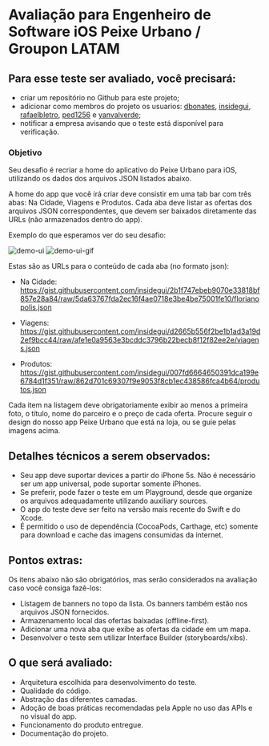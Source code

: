 # Avaliação para Engenheiro de Software iOS Peixe Urbano / Groupon LATAM

## Para esse teste ser avaliado, você precisará:
* criar um repositório no Github para este projeto;
* adicionar como membros do projeto os usuarios: [dbonates](https://github.com/dbonates), [insidegui](https://github.com/insidegui), [rafaelbletro](https://github.com/rafaelbletro), [ped1256](https://github.com/ped1256) e [yanvalverde](https://github.com/yanvalverde);
* notificar a empresa avisando que o teste está disponível para verificação.

### Objetivo

Seu desafio é recriar a home do aplicativo do Peixe Urbano para iOS, utilizando os dados dos arquivos JSON listados abaixo.

A home do app que você irá criar deve consistir em uma tab bar com três abas: Na Cidade, Viagens e Produtos. Cada aba deve listar as ofertas dos arquivos JSON correspondentes, que devem ser baixados diretamente das URLs (não armazenados dentro do app).

Exemplo do que esperamos ver do seu desafio:

![demo-ui](https://f001.backblazeb2.com/file/grtests/demo-ui.jpeg) ![demo-ui-gif](https://f001.backblazeb2.com/file/grtests/demo-ui.gif)

Estas são as URLs para o conteúdo de cada aba (no formato json):

- Na Cidade: https://gist.githubusercontent.com/insidegui/2b1f747ebeb9070e33818bf857e28a84/raw/5da63767fda2ec16f4ae0718e3be4be75001fe10/florianopolis.json

- Viagens: https://gist.githubusercontent.com/insidegui/d2665b556f2be1b1ad3a19d2ef9bcc44/raw/afe1e0a9563e3bcddc3796b22becb8f12f82ee2e/viagens.json

- Produtos: https://gist.githubusercontent.com/insidegui/007fd6664650391dca199e6784d1f351/raw/862d701c69307f9e9053f8cb1ec438586fca4b64/produtos.json

Cada item na listagem deve obrigatoriamente exibir ao menos a primeira foto, o título, nome do parceiro e o preço de cada oferta. Procure seguir o design do nosso app Peixe Urbano que está na loja, ou se guie pelas imagens acima.

## Detalhes técnicos a serem observados:

- Seu app deve suportar devices a partir do iPhone 5s. Não é necessário ser um app universal, pode suportar somente iPhones.
- Se preferir, pode fazer o teste em um Playground, desde que organize os arquivos adequadamente utilizando auxiliary sources.
- O app do teste deve ser feito na versão mais recente do Swift e do Xcode.
- É permitido o uso de dependência (CocoaPods, Carthage, etc) somente para download e cache das imagens consumidas da internet.

## Pontos extras:

Os itens abaixo não são obrigatórios, mas serão considerados na avaliação caso você consiga fazê-los:

- Listagem de banners no topo da lista. Os banners também estão nos arquivos JSON fornecidos.
- Armazenamento local das ofertas baixadas (offline-first).
- Adicionar uma nova aba que exibe as ofertas da cidade em um mapa.
- Desenvolver o teste sem utilizar Interface Builder (storyboards/xibs).


## O que será avaliado:

- Arquitetura escolhida para desenvolvimento do teste.
- Qualidade do código.
- Abstração das diferentes camadas.
- Adoção de boas práticas recomendadas pela Apple no uso das APIs e no visual do app.
- Funcionamento do produto entregue.
- Documentação do projeto.
